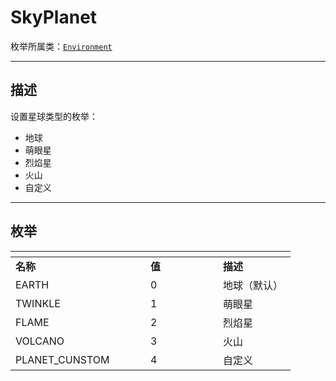 
# SkyPlanet
枚举所属类：[`Environment`](/Api/Class/GamePlay/EnvironmentNode.md)

------------------------------------------------------------------------------------------
## 描述

设置星球类型的枚举：
- 地球
- 萌眼星
- 烈焰星
- 火山
- 自定义

------------------------------------------------------------------------------------------
## 枚举

|<div style="width:200px"></div>|<div style="width:100px"></div>|<div style="width:100px"></div>|
|:---   |:---|:---|
|**名称**   |**值**  |**描述**|
|EARTH   |0   |地球（默认）|
|TWINKLE|1   |萌眼星|
|FLAME  |2   |烈焰星|
|VOLCANO  |3   |火山|
|PLANET_CUNSTOM  |4   |自定义|
